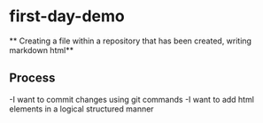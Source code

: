 # first-day-demo
** Creating a file within a repository that has been created, writing markdown html**
## Process 
-I   want to commit changes using git commands 
-I   want to add html elements in a logical structured manner
